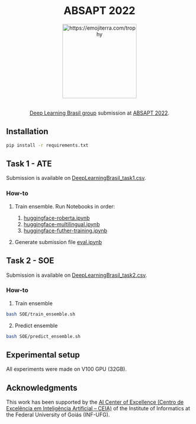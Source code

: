 <br />
<div align="center">
    <h1 align="center">ABSAPT 2022</h1>
    <img src="https://images.emojiterra.com/twitter/v14.0/512px/1f3c6.png" alt="https://emojiterra.com/trophy" width="200">
  
  <br />

  <br />
  
  [Deep Learning Brasil group](https://www.linkedin.com/company/inteligencia-artificial-deep-learning-brasil) submission at [ABSAPT 2022](https://sites.google.com/inf.ufpel.edu.br/absapt2022/).
</div>

## Installation

```bash
pip install -r requirements.txt
```

## Task 1 - ATE

Submission is available on [DeepLearningBrasil_task1.csv](DeepLearningBrasil_task1.csv).

### How-to

1. Train ensemble. Run Notebooks in order:
   1. [huggingface-roberta.ipynb](ATE/huggingface-roberta.ipynb)
   2. [huggingface-multilingual.ipynb](ATE/huggingface-multilingual.ipynb)
   3. [huggingface-futher-training.ipynb](ATE/huggingface-futher-training.ipynb)

2. Generate submission file
[eval.ipynb](ATE/eval.ipynb)

## Task 2 - SOE

Submission is available on [DeepLearningBrasil_task2.csv](DeepLearningBrasil_task2.csv).

### How-to

1. Train ensemble

```bash
bash SOE/train_ensemble.sh
```

2. Predict ensemble

```bash
bash SOE/predict_ensemble.sh
```

## Experimental setup

All experiments were made on V100 GPU (32GB).

## Acknowledgments

This work has been supported by the [AI Center of Excellence (Centro de Excelência em Inteligência Artificial – CEIA)](https://www.linkedin.com/company/inteligencia-artificial-deep-learning-brasil) of the Institute of Informatics at the Federal University of Goiás (INF-UFG).
